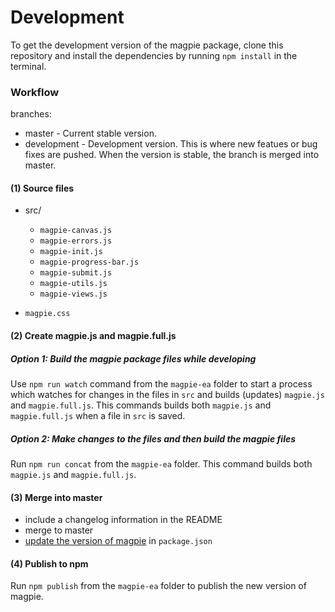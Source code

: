 # Development 

To get the development version of the magpie package, clone this repository and install the dependencies by running `npm install` in the terminal.

### Workflow

branches:

- master - Current stable version.
- development - Development version. This is where new featues or bug fixes are pushed. When the version is stable, the branch is merged into master.

#### (1) Source files

- src/
    - `magpie-canvas.js`
    - `magpie-errors.js`
    - `magpie-init.js`
    - `magpie-progress-bar.js`
    - `magpie-submit.js`
    - `magpie-utils.js`
    - `magpie-views.js`

- `magpie.css`

#### (2) Create magpie.js and magpie.full.js

##### Option 1: Build the magpie package files while developing

Use `npm run watch` command from the `magpie-ea` folder to start a process which watches for changes in the files in `src` and builds (updates) `magpie.js` and `magpie.full.js`. This commands builds both `magpie.js` and `magpie.full.js` when a file  in `src` is saved.

##### Option 2: Make changes to the files and then build the magpie files

Run `npm run concat` from the `magpie-ea` folder. This command builds both `magpie.js` and `magpie.full.js`.

#### (3) Merge into master
- include a changelog information in the README
- merge to master
- [update the version of magpie](https://docs.npmjs.com/about-semantic-versioning) in `package.json`

#### (4) Publish to npm

Run `npm publish` from the `magpie-ea` folder to publish the new version of magpie.
